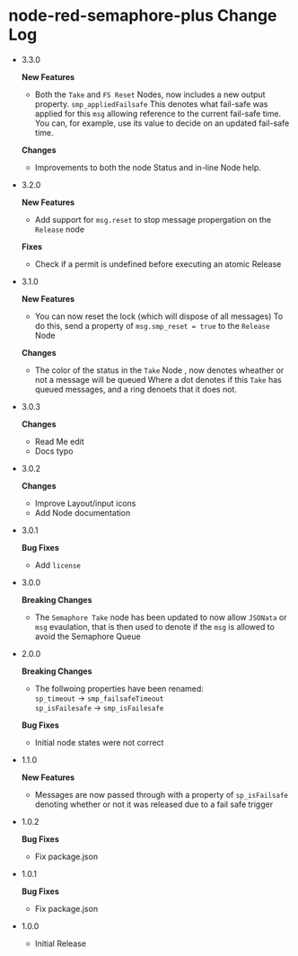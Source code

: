 # node-red-semaphore-plus Change Log

- 3.3.0
      
   **New Features**
  
    - Both the `Take` and `FS Reset` Nodes, now includes a new output property.
      `smp_appliedFailsafe` This denotes what fail-safe was applied for this `msg` allowing reference to the current fail-safe time.
      You can, for example, use its value to decide on an updated fail-safe time.


   **Changes**

    - Improvements to both the node Status and in-line Node help.


- 3.2.0
      
   **New Features**
  
    - Add support for `msg.reset` to stop message propergation on the `Release` node

  **Fixes**
  
    - Check if a permit is undefined before executing an atomic Release

- 3.1.0
      
   **New Features**
  
    - You can now reset the lock (which will dispose of all messages)
      To do this, send a property of `msg.smp_reset = true` to the `Release` Node

   **Changes**

    - The color of the status in the `Take` Node , now denotes wheather or not a message will be queued 
      Where a dot denotes if this `Take` has queued messages, and a ring denoets that it does not. 


- 3.0.3
      
   **Changes**
  
    - Read Me edit
    - Docs typo

- 3.0.2
      
   **Changes**
  
    - Improve Layout/input icons
    - Add Node documentation 

- 3.0.1
      
   **Bug Fixes**
  
    - Add `license`

- 3.0.0
      
   **Breaking Changes**
  
    - The `Semaphore Take` node has been updated to now allow `JSONata` or `msg` evaulation,
      that is then used to denote if the `msg` is allowed to avoid the Semaphore Queue


- 2.0.0
      
   **Breaking Changes**
  
    - The follwoing properties have been renamed:  
      `sp_timeout` -> `smp_failsafeTimeout`  
      `sp_isFailesafe` -> `smp_isFailesafe`

   **Bug Fixes**
  
    - Initial node states were not correct

- 1.1.0
      
   **New Features**
  
    - Messages are now passed through with a property of `sp_isFailsafe` denoting whether or not it was released due to a fail safe trigger 

- 1.0.2
      
   **Bug Fixes**
  
    - Fix package.json

- 1.0.1
      
   **Bug Fixes**
  
    - Fix package.json
  
  
- 1.0.0
    - Initial Release

    


